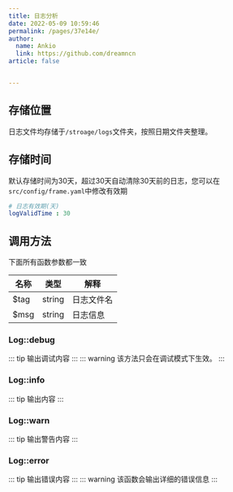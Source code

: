 ```yaml
---
title: 日志分析
date: 2022-05-09 10:59:46
permalink: /pages/37e14e/
author: 
  name: Ankio
  link: https://github.com/dreamncn
article: false


---
```


## 存储位置

日志文件均存储于`/stroage/logs`文件夹，按照日期文件夹整理。

## 存储时间

默认存储时间为30天，超过30天自动清除30天前的日志，您可以在 `src/config/frame.yaml`中修改有效期
```yaml
# 日志有效期(天)
logValidTime : 30 
```

## 调用方法

下面所有函数参数都一致

| 名称 | 类型   | 解释       |
| ---- | ------ | ---------- |
| $tag  | string | 日志文件名 |
| $msg  | string | 日志信息   |

### Log::debug

::: tip 输出调试内容
:::
::: warning
该方法只会在调试模式下生效。
:::
### Log::info

::: tip 输出内容
:::

### Log::warn

::: tip 输出警告内容
:::

### Log::error

::: tip 输出错误内容
:::
::: warning
该函数会输出详细的错误信息
:::

